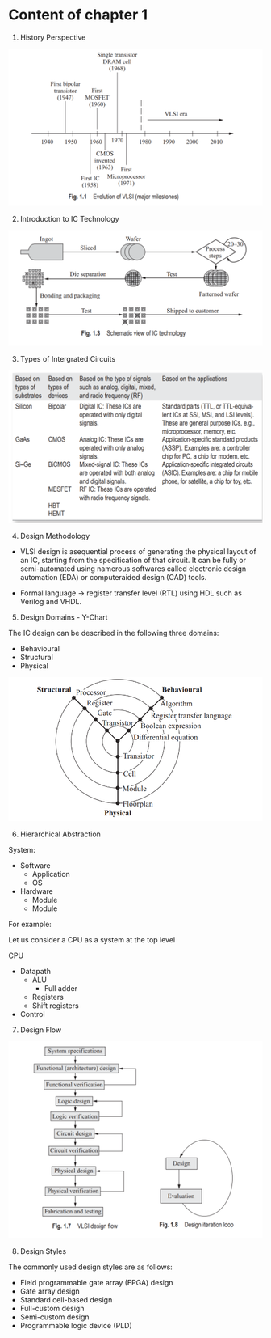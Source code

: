 # Content of chapter 1

1. History Perspective

![History](Images/History.png)

2. Introduction to IC Technology

![IC-Tech](Images/IC-Tech.png)

3. Types of Intergrated Circuits 

![Types](Images/types.png)

4. Design Methodology

- VLSI design is asequential process of generating the physical layout of an IC, starting from the specification of that circuit. It can be fully or semi-automated using namerous softwares called electronic design automation (EDA) or computeraided design (CAD) tools.

- Formal language -> register transfer level (RTL) using HDL such as Verilog and VHDL.

5. Design Domains - Y-Chart

The IC design can be described in the following three domains:

-	 Behavioural
-	 Structural
-	 Physical

![Y-Chart](Images/Y-Chart.png)

6. Hierarchical Abstraction

System: 
- Software
  - Application
  - OS
- Hardware
  - Module
  - Module

For example: 

Let us consider a CPU as a system at the top level 

CPU
- Datapath
    - ALU
        - Full adder
    - Registers
    - Shift registers
- Control

7. Design Flow

![VLSI-Design](Images/VLSI-Design.png)

8. Design Styles 

The commonly used design styles are 
as follows:
-	 Field programmable gate array (FPGA) design
-	 Gate array design
-	 Standard cell-based design
-	 Full-custom design
-	 Semi-custom design
-	 Programmable logic device (PLD)
